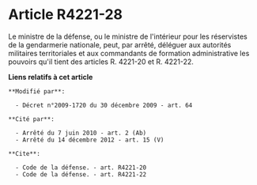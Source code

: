 # Article R4221-28

Le ministre de la défense, ou le ministre de l'intérieur pour les réservistes de la gendarmerie nationale, peut, par arrêté,
déléguer aux autorités militaires territoriales et aux commandants de formation administrative les pouvoirs qu'il tient des
articles R. 4221-20 et R. 4221-22.

**Liens relatifs à cet article**

	**Modifié par**:

	  - Décret n°2009-1720 du 30 décembre 2009 - art. 64

	**Cité par**:

	  - Arrêté du 7 juin 2010 - art. 2 (Ab)
	  - Arrêté du 14 décembre 2012 - art. 15 (V)

	**Cite**:

	  - Code de la défense. - art. R4221-20
	  - Code de la défense. - art. R4221-22
